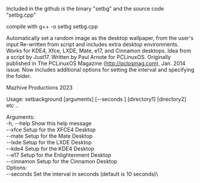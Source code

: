 Included in the github is the binary "setbg"
and the source code "setbg.cpp"

compile with g++ -o setbg setbg.cpp

Automatically set a random image as the desktop wallpaper,
from the user's input
Re-written from script and includes extra desktop environments.
Works for KDE4, Xfce, LXDE, Mate, e17, and Cinnamon desktops.
Idea from a script by Just17. Written by Paul Arnote for PCLinuxOS.
Originally published in The PCLinuxOS Magazine (http://pclosmag.com), Jan. 2014 issue.
Now includes additional options for setting the interval and specifying the folder.

Mazhive Productions 2023

Usage: setbackground [arguments] [--seconds <seconds>] [directory1] [directory2] etc .. 

Arguments:\
-h, --help      Show this help message\
--xfce          Setup for the XFCE4 Desktop\
--mate          Setup for the Mate Desktop\
--lxde          Setup for the LXDE Desktop\
--kde4          Setup for the KDE4 Desktop\
--e17           Setup for the Enlightenment Desktop\
--cinnamon      Setup for the Cinnamon Desktop\
Options:\
--seconds <seconds>    Set the interval in seconds (default is 10 seconds)\
